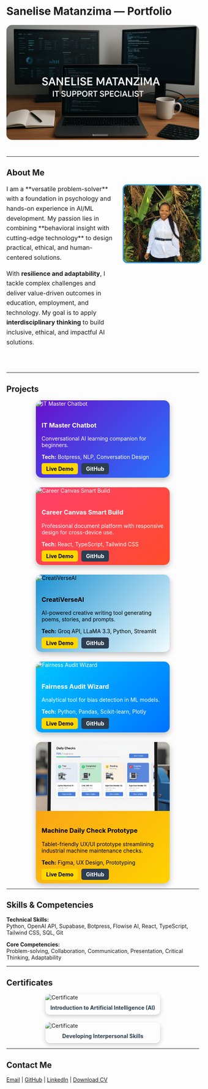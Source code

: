 # Sanelise Matanzima — Portfolio

<!-- Cover Banner -->
<div style="text-align:center; margin-bottom:40px;">
<img src="images/cover.jpg.png.png" alt="Cover Banner" style="width:100%; max-height:300px; object-fit:cover; border-radius:15px;"/>
</div>

---

## About Me

<div style="display:flex; flex-wrap: wrap; align-items: flex-start; gap:20px; margin-bottom:50px;">
<div style="flex:1; min-width:250px; font-size:16px; line-height:1.6;">
I am a **versatile problem-solver** with a foundation in psychology and hands-on experience in AI/ML development. My passion lies in combining **behavioral insight with cutting-edge technology** to design practical, ethical, and human-centered solutions.

With **resilience and adaptability**, I tackle complex challenges and deliver value-driven outcomes in education, employment, and technology. My goal is to apply **interdisciplinary thinking** to build inclusive, ethical, and impactful AI solutions.
</div>
<div style="flex:0 0 200px;">
<img src="images/profile.jpg.png.jpeg" alt="Profile Photo" style="width:200px; height:200px; object-fit:cover; border-radius:12px; border:3px solid #3498db;"/>
</div>
</div>

---

## Projects

<div style="display:flex; flex-wrap:wrap; gap:25px; justify-content:center;">

<!-- IT Master Chatbot -->
<div style="flex:1 1 320px; max-width:350px; border-radius:15px; overflow:hidden; background:linear-gradient(135deg,#6a11cb 0%,#2575fc 100%); color:white; box-shadow:0 6px 15px rgba(0,0,0,0.25);">
<img src="images/it-master-chatbot.png.png" alt="IT Master Chatbot" style="width:100%; height:180px; object-fit:cover;"/>
<div style="padding:15px;">
<h3>IT Master Chatbot</h3>
<p>Conversational AI learning companion for beginners.</p>
<p><strong>Tech:</strong> Botpress, NLP, Conversation Design</p>
<div style="margin-top:10px;">
<a href="https://cdn.botpress.cloud/webchat/v2.4/shareable.html?configUrl=https://files.bpcontent.cloud/2025/05/16/10/20250516102421-ZCIOC18F.json" target="_blank" style="background:#FFD700; color:black; padding:6px 12px; border-radius:5px; font-weight:bold; text-decoration:none; margin-right:5px;">Live Demo</a>
<a href="https://github.com/Sanelise01/it-master-chatbot" target="_blank" style="background:#2c3e50; color:white; padding:6px 12px; border-radius:5px; font-weight:bold; text-decoration:none;">GitHub</a>
</div>
</div>
</div>

<!-- Career Canvas -->
<div style="flex:1 1 320px; max-width:350px; border-radius:15px; overflow:hidden; background:linear-gradient(135deg,#ff416c 0%,#ff4b2b 100%); color:white; box-shadow:0 6px 15px rgba(0,0,0,0.25);">
<img src="images/career-canvas.png.png" alt="Career Canvas Smart Build" style="width:100%; height:180px; object-fit:cover;"/>
<div style="padding:15px;">
<h3>Career Canvas Smart Build</h3>
<p>Professional document platform with responsive design for cross-device use.</p>
<p><strong>Tech:</strong> React, TypeScript, Tailwind CSS</p>
<div style="margin-top:10px;">
<a href="https://lovable.dev/projects/2fdf0ff1-250f-4b5c-9e69-794e521563f8" target="_blank" style="background:#FFD700; color:black; padding:6px 12px; border-radius:5px; font-weight:bold; text-decoration:none; margin-right:5px;">Live Demo</a>
<a href="https://github.com/Sanelise01/career-canvas-smart-build" target="_blank" style="background:#2c3e50; color:white; padding:6px 12px; border-radius:5px; font-weight:bold; text-decoration:none;">GitHub</a>
</div>
</div>
</div>

<!-- CreatiVerseAI -->
<div style="flex:1 1 320px; max-width:350px; border-radius:15px; overflow:hidden; background:linear-gradient(135deg,#1c92d2 0%,#f2fcfe 100%); color:black; box-shadow:0 6px 15px rgba(0,0,0,0.25);">
<img src="images/creativerseai.png.png.png" alt="CreatiVerseAI" style="width:100%; height:180px; object-fit:cover;"/>
<div style="padding:15px;">
<h3>CreatiVerseAI</h3>
<p>AI-powered creative writing tool generating poems, stories, and prompts.</p>
<p><strong>Tech:</strong> Groq API, LLaMA 3.3, Python, Streamlit</p>
<div style="margin-top:10px;">
<a href="https://cloud.flowiseai.com/chatbot/d4baf847-e9e1-4de2-9a22-c910eec44299" target="_blank" style="background:#FFD700; color:black; padding:6px 12px; border-radius:5px; font-weight:bold; text-decoration:none; margin-right:5px;">Live Demo</a>
<a href="https://github.com/Sanelise01/creativerseai" target="_blank" style="background:#2c3e50; color:white; padding:6px 12px; border-radius:5px; font-weight:bold; text-decoration:none;">GitHub</a>
</div>
</div>
</div>

<!-- Fairness Audit Wizard -->
<div style="flex:1 1 320px; max-width:350px; border-radius:15px; overflow:hidden; background:linear-gradient(135deg,#00c6ff 0%,#0072ff 100%); color:white; box-shadow:0 6px 15px rgba(0,0,0,0.25);">
<img src="images/fairness-audit.png.png.png" alt="Fairness Audit Wizard" style="width:100%; height:180px; object-fit:cover;"/>
<div style="padding:15px;">
<h3>Fairness Audit Wizard</h3>
<p>Analytical tool for bias detection in ML models.</p>
<p><strong>Tech:</strong> Python, Pandas, Scikit-learn, Plotly</p>
<div style="margin-top:10px;">
<a href="https://lovable.dev/projects/58f62fa0-cadc-42b7-9d05-3732e176e4ab" target="_blank" style="background:#FFD700; color:black; padding:6px 12px; border-radius:5px; font-weight:bold; text-decoration:none; margin-right:5px;">Live Demo</a>
<a href="https://github.com/Sanelise01/fairness-audit-wizard" target="_blank" style="background:#2c3e50; color:white; padding:6px 12px; border-radius:5px; font-weight:bold; text-decoration:none;">GitHub</a>
</div>
</div>
</div>

<!-- Machine Daily Check -->
<div style="flex:1 1 320px; max-width:350px; border-radius:15px; overflow:hidden; background:linear-gradient(135deg,#f7971e 0%,#ffd200 100%); color:black; box-shadow:0 6px 15px rgba(0,0,0,0.25);">
<img src="images/machine-daily-check.png.png.png" alt="Machine Daily Check Prototype" style="width:100%; height:180px; object-fit:cover;"/>
<div style="padding:15px;">
<h3>Machine Daily Check Prototype</h3>
<p>Tablet-friendly UX/UI prototype streamlining industrial machine maintenance checks.</p>
<p><strong>Tech:</strong> Figma, UX Design, Prototyping</p>
<div style="margin-top:10px;">
<a href="https://www.figma.com/proto/4l9za9IJtBn06GS4tPwqfj/Machine-Daily-Check_Prototype?node-id=13-3&p=f&t=MxOoZKrUt6grOVLa-1&scaling=scale-down&content-scaling=fixed&page-id=0%3A1&starting-point-node-id=13%3A3" target="_blank" style="background:#FFD700; color:black; padding:6px 12px; border-radius:5px; font-weight:bold; text-decoration:none; margin-right:5px;">Live Demo</a>
<a href="https://github.com/Sanelise01/machine-daily-check-prototype" target="_blank" style="background:#2c3e50; color:white; padding:6px 12px; border-radius:5px; font-weight:bold; text-decoration:none;">GitHub</a>
</div>
</div>
</div>

</div>

---

## Skills & Competencies

**Technical Skills:**  
Python, OpenAI API, Supabase, Botpress, Flowise AI, React, TypeScript, Tailwind CSS, SQL, Git  

**Core Competencies:**  
Problem-solving, Collaboration, Communication, Presentation, Critical Thinking, Adaptability  

---

## Certificates

<div style="display:flex; flex-wrap:wrap; gap:20px; justify-content:center;">

<!-- Example certificate card -->
<div style="flex:1 1 280px; max-width:300px; border-radius:12px; box-shadow:0 4px 12px rgba(0,0,0,0.2); overflow:hidden;">
<img src="images/certificate-placeholder.png" alt="Certificate" style="width:100%; height:160px; object-fit:cover;"/>
<div style="padding:10px; text-align:center;">
<a href="https://coursera.org/share/116adc0ba58dd0b23cbba35205d9703a" target="_blank" style="text-decoration:none; font-weight:bold; color:#2c3e50;">Introduction to Artificial Intelligence (AI)</a>
</div>
</div>

<div style="flex:1 1 280px; max-width:300px; border-radius:12px; box-shadow:0 4px 12px rgba(0,0,0,0.2); overflow:hidden;">
<img src="images/certificate-placeholder.png" alt="Certificate" style="width:100%; height:160px; object-fit:cover;"/>
<div style="padding:10px; text-align:center;">
<a href="https://coursera.org/share/424029d2939ebc71656afba735f93132" target="_blank" style="text-decoration:none; font-weight:bold; color:#2c3e50;">Developing Interpersonal Skills</a>
</div>
</div>

<!-- Repeat similar cards for all other certificates -->

</div>

---

## Contact Me

[Email](mailto:sanelisematanzima@gmail.com) | [GitHub](https://github.com/Sanelise01) | [LinkedIn](https://linkedin.com/in/sanelise-matanzima) | [Download CV](SmartResume.pdf)


